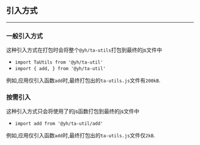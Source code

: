 ## 引入方式

----

### 一般引入方式

这种引入方式在打包时会将整个`@yh/ta-utils`打包到最终的js文件中

- `import TaUtils from '@yh/ta-util'`
- `import { add, } from '@yh/ta-util'`

例如,应用仅引入函数`add`时,最终打包出的`ta-utils.js`文件有`200kB`.

### 按需引入

这种引入方式只会将使用了的js函数打包到最终的js文件中

- `import add from '@yh/ta-util/add'`

例如,应用仅引入函数`add`时,最终打包出的`ta-utils.js`文件仅`2kB`.
